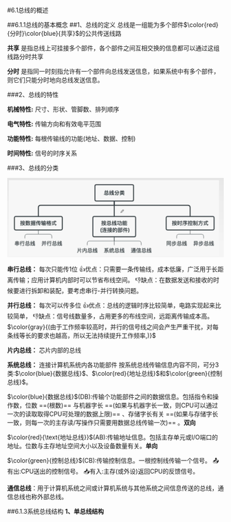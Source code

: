 #6.1总线的概述

##6.1.1总线的基本概念
##1、总线的定义
总线是一组能为多个部件$\color{red}{分时}\color{blue}{共享}$的公共传送线路

**共享** 是指总线上可挂接多个部件，各个部件之间互相交换的信息都可以通过这组线路分时共享

**分时** 是指同一时刻指允许有一个部件向总线发送信息，如果系统中有多个部件，则它们只能分时地向总线发送信息。

###2、总线的特性

**机械特性:** 尺寸、形状、管脚数、排列顺序

**电气特性:** 传输方向和有效电平范围

**功能特性:** 每根传输线的功能(地址、数据、控制)

**时间特性:** 信号的时序关系

###3、总线的分类

![](2021-05-19-08-23-50.png)

**串行总线：** 每次只能传1位
👍优点：只需要一条传输线，成本低廉，广泛用于长距离传输；应用计算机内部时可以节省布线空间。
👎缺点：在数据发送和接收的时候要进行拆卸和装配，要考虑串行-并行转换问题。

**并行总线：** 每次可以传多位
👍优点：总线的逻辑时序比较简单，电路实现起来比较简单，
👎缺点：信号线数量多，占用更多的布线空间，远距离传输成本高。$\color{gray}{(由于工作频率较高时，并行的信号线之间会产生严重干扰，对每条线等长的要求也越高，所以无法持续提升工作频率,)}$

**片内总线：** 芯片内部的总线

**系统总线：** 连接计算机系统内各功能部件
按系统总线传输信息内容不同，可分3类:$\color{blue}{数据总线}$、$\color{red}{地址总线}$和$\color{green}{控制总线}$。

$\color{blue}{数据总线}$(DB):传输个功能部件之间的数据信息。包括指令和操作数，位数 ==(根数)== 与机器字长 ==(如果与机器字长一致，则CPU可以通过一次的读取取得CPU可处理的数据上限)== 、存储字长有关 ==(如果与存储字长一致，则每一次的主存读/写操作只需要用数据总线传输一次)== 。**双向**

$\color{red}{\text{地址总线}}$(AB):传输地址信息。包括主存单元或I/O端口的地址。位数与主存地址空间大小以及设备数量有关。**单向**

$\color{green}{控制总线}$(CB):传输控制信息。一根控制线传输一个信号。
📤有出:CPU送出的控制信号。
📥有入:主存(或外设)返回CPU的反馈信号。

**通信总线**：用于计算机系统之间或计算机系统与其他系统之间信息传送的总线，通信总线也称外部总线。

##6.1.3系统总线结构
**1、单总线结构**
